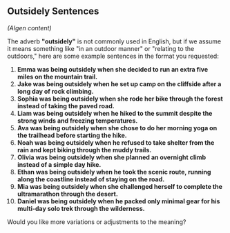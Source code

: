 ## Outsidely Sentences

_(AIgen content)_

The adverb **"outsidely"** is not commonly used in English, but if we assume it means something like "in an outdoor manner" or "relating to the outdoors," here are some example sentences in the format you requested:  

1. **Emma was being outsidely when she decided to run an extra five miles on the mountain trail.**  
2. **Jake was being outsidely when he set up camp on the cliffside after a long day of rock climbing.**  
3. **Sophia was being outsidely when she rode her bike through the forest instead of taking the paved road.**  
4. **Liam was being outsidely when he hiked to the summit despite the strong winds and freezing temperatures.**  
5. **Ava was being outsidely when she chose to do her morning yoga on the trailhead before starting the hike.**  
6. **Noah was being outsidely when he refused to take shelter from the rain and kept biking through the muddy trails.**  
7. **Olivia was being outsidely when she planned an overnight climb instead of a simple day hike.**  
8. **Ethan was being outsidely when he took the scenic route, running along the coastline instead of staying on the road.**  
9. **Mia was being outsidely when she challenged herself to complete the ultramarathon through the desert.**  
10. **Daniel was being outsidely when he packed only minimal gear for his multi-day solo trek through the wilderness.**  

Would you like more variations or adjustments to the meaning?
